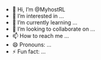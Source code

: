 - 👋 Hi, I’m @MyhostRL
- 👀 I’m interested in ...
- 🌱 I’m currently learning ...
- 💞️ I’m looking to collaborate on ...
- 📫 How to reach me ...
- 😄 Pronouns: ...
- ⚡ Fun fact: ...

<!---
MyhostRL/MyhostRL is a ✨ special ✨ repository because its `README.md` (this file) appears on your GitHub profile.
You can click the Preview link to take a look at your changes.
--->
